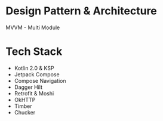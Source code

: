 # Design Pattern & Architecture
MVVM - Multi Module

# Tech Stack
* Kotlin 2.0 & KSP
* Jetpack Compose
* Compose Navigation
* Dagger Hilt
* Retrofit & Moshi
* OkHTTP
* Timber
* Chucker
